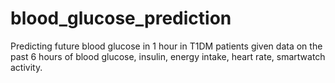 # blood_glucose_prediction

Predicting future blood glucose in 1 hour in T1DM patients given data on the past 6 hours of blood glucose, insulin, energy intake, heart rate, smartwatch activity.
